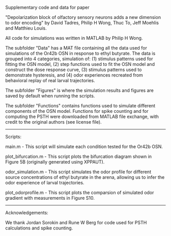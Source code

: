 Supplementary code and data for paper 

"Depolarization block of olfactory sensory neurons adds a new dimension to odor encoding" 
	by David Tadres, Philip H Wong, Thuc To, Jeff Moehlis and Matthieu Louis.

All code for simulations was written in MATLAB by Philip H Wong. 

The subfolder "Data" has a MAT file containing all the data used for simulations of the Or42b OSN in response to ethyl butyrate. 
The data is grouped into 4 categories, simulation of: (1) stimulus patterns used for fitting the OSN model, (2) step functions used to fit the OSN model and construct the dose response curve, 
(3) stimulus patterns used to demonstrate hysteresis, and (4) odor experiences recreated from behavioral replay of real larval trajectories.

The subfolder "Figures" is where the simulation results and figures are saved by default when running the scripts.

The subfolder "Functions" contains functions used to simulate different components of the OSN model. 
Functions for spike counting and for computing the PSTH were downloaded from MATLAB file exchange, with credit to the original authors (see license file). 

---------------------------------------------------------------------------------------------------------------------------------------------------------------------------------------------

Scripts:

main.m - This script will simulate each condition tested for the Or42b OSN.

plot_bifurcation.m - This script plots the bifurcation diagram shown in Figure 5B (originally generated using XPPAUT).

odor_simulation.m - This script simulates the odor profile for different source concentrations of ethyl butyrate in the arena, allowing us to infer the odor experience of larval trajectories. 

plot_odorprofile.m - This script plots the comparsion of simulated odor gradient with measurements in Figure S10.

---------------------------------------------------------------------------------------------------------------------------------------------------------------------------------------------

Acknowledgements:

We thank Jordan Sorokin and Rune W Berg for code used for PSTH calculations and spike counting.









